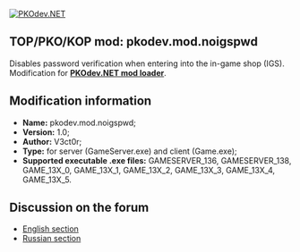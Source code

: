 [![PKOdev.NET](https://pkodev.net/uploads/monthly_2022_02/logo-background.png.d7a190633d23e60fbfdfb9340726ba82.png "PKOdev.NET")](http://pkodev.net "PKOdev.NET")
## TOP/PKO/KOP mod: pkodev.mod.noigspwd
Disables password verification when entering into the in-game shop (IGS). Modification for **[PKOdev.NET mod loader](https://pkodev.net/topic/5757-mod-loading-system-for-server-and-client-pkodevnet-mod-loader/)**.

## Modification information

- **Name:** pkodev.mod.noigspwd;
- **Version:** 1.0;
- **Author:** V3ct0r;
- **Type:** for server (GameServer.exe) and client (Game.exe);
- **Supported executable .exe files:** GAMESERVER_136, GAMESERVER_138, GAME_13X_0, GAME_13X_1, GAME_13X_2, GAME_13X_3, GAME_13X_4, GAME_13X_5.

## Discussion on the forum

- [English section](https://pkodev.net/topic/5994-disabling-password-verification-when-entering-into-the-in-game-shop-igs/)
- [Russian section](https://pkodev.net/topic/5991-%D0%BE%D1%82%D0%BA%D0%BB%D1%8E%D1%87%D0%B5%D0%BD%D0%B8%D0%B5-%D0%BF%D1%80%D0%BE%D0%B2%D0%B5%D1%80%D0%BA%D0%B8-%D0%BF%D0%B0%D1%80%D0%BE%D0%BB%D1%8F-%D0%BF%D1%80%D0%B8-%D0%B2%D1%85%D0%BE%D0%B4%D0%B5-%D0%B2%D0%BE-%D0%B2%D0%BD%D1%83%D1%82%D1%80%D0%B8%D0%B8%D0%B3%D1%80%D0%BE%D0%B2%D0%BE%D0%B9-%D0%B8%D0%BD%D1%82%D0%B5%D1%80%D0%BD%D0%B5%D1%82-%D0%BC%D0%B0%D0%B3%D0%B0%D0%B7%D0%B8%D0%BD/)
